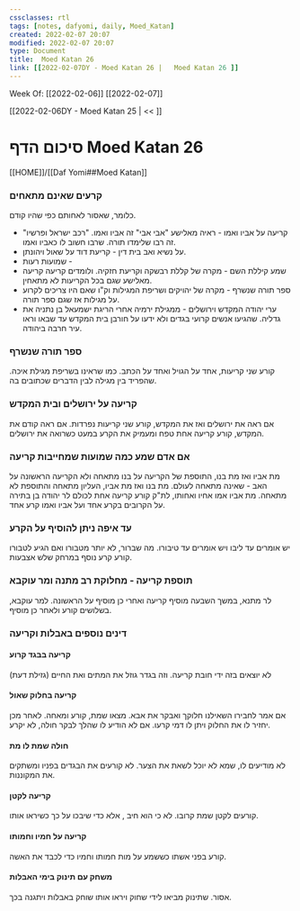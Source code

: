 ```yaml
---
cssclasses: rtl
tags: [notes, dafyomi, daily, Moed_Katan] 
created: 2022-02-07 20:07
modified: 2022-02-07 20:07
type: Document
title:  Moed Katan 26
link: [[2022-02-07DY - Moed Katan 26 |   Moed Katan 26 ]]
---
```

Week Of: [[2022-02-06]]
[[2022-02-07]]

[[2022-02-06DY - Moed Katan 25 | << ]] 

# סיכום הדף  Moed Katan 26

[[HOME]]/[[Daf Yomi##Moed Katan]]

### קרעים שאינם מתאחים
כלומר, שאסור לאחותם כפי שהיו קודם. 
- קריעה על אביו ואמו - ראיה מאלישע "אבי אבי" זה אביו ואמו. "רכב ישראל ופרשיו" זה רבו שלימדו תורה. שרבו חשוב לו כאביו ואמו.  
- על נשיא ואב בית דין - קריעת דוד על שאול ויהונתן.  
- שמועות רעות -  
- שמע קיללת השם - מקרה של קללת רבשקה וקריעת חזקיה. ולומדים קריעה קריעה מאלישע שגם בכל הקריעות לא מתאחין. 
- ספר תורה שנשרף - מקרה של יהויקים ושריפת המגילות וק"ו שאם היו צריכים לקרוע על מגילות אז שגם ספר תורה. 
- ערי יהודה המקדש וירושלים - ממגילת ירמיה אחרי הריגת ישמעאל בן נתניה את גדליה. שהגיעו אנשים קרועי בגדים ולא ידעו על חורבן בית המקדש עד שבאו וראו עיר חרבה ביהודה. 
### ספר תורה שנשרף 
קורע שני קריעות, אחד על הגויל ואחד על הכתב. כמו שראינו בשריפת מגילת איכה. שהפריד בין מגילה לבין הדברים שכתובים בה.
### קריעה על ירושלים ובית המקדש
אם ראה את ירושלים ואז את המקדש, קורע שני קריעות נפרדות.
אם ראה קודם את המקדש, קורע קריעה אחת טפח ומעמיק את הקרע במעט כשרואה את ירושלים.
### אם אדם שמע כמה שמועות שמחייבות קריעה
מת אביו ואז מת בנו, התוספת של הקריעה על בנו מתאחה ולא הקריעה הראשונה על האב - שאינה מתאחה לעולם.
מת בנו ואז מת אביו, העליון מתאחה והתוספת לא מתאחה. 
מת אביו אמו אחיו ואחותו, לת"ק קורע קריעה אחת לכולם לר יהודה בן בתירה על הקרובים בקרע אחד ועל אביו ואמו קרע אחד. 
### עד איפה ניתן להוסיף על הקרע
יש אומרים עד ליבו ויש אומרים עד טיבורו. מה שברור, לא יותר מטבורו ואם הגיע לטבורו קורע קרע נוסף במרחק שלש אצבעות.
### תוספת קריעה - מחלוקת רב מתנה ומר עוקבא
לר מתנא, במשך השבעה מוסיף קריעה ואחרי כן מוסיף על הראשונה.
למר עוקבא, בשלושים קורע ולאחר כן מוסיף.
### דינים נוספים באבלות וקריעה
#### קריעה בבגד קרוע
לא יוצאים בזה ידי חובת קריעה. וזה בגדר גוזל את המתים ואת החיים (גזילת דעת) 
#### קריעה בחלוק שאול
אם אמר לחבירו השאילנו חלוקך ואבקר את אבא. מצאו שמת, קורע ומאחה. לאחר מכן יחזיר לו את החלוק ויתן לו דמי קרעו. אם לא הודיע לו שהלך לבקר חולה, לא יקרע.
#### חולה שמת לו מת
לא מודיעים לו, שמא לא יוכל לשאת את הצער. לא קורעים את הבגדים בפניו ומשתקים את המקוננות. 
#### קריעה לקטן
קורעים לקטן שמת קרובו. לא כי הוא חיב , אלא כדי שיבכו על כך כשיראו אותו.
#### קריעה על חמיו וחמותו
קורע בפני אשתו כששמע על מות חמותו וחמיו כדי לכבד את האשה.
#### משחק עם תינוק בימי האבלות
אסור. שתינוק מביאו לידי שחוק ויראו אותו שוחק באבלות ויתגנה בכך. 